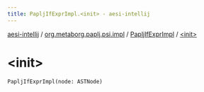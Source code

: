 ```yaml
---
title: PapljIfExprImpl.<init> - aesi-intellij
---
```


[aesi-intellij](../../index.html) / [org.metaborg.paplj.psi.impl](../index.html) / [PapljIfExprImpl](index.html) / [&lt;init&gt;](.)

# &lt;init&gt;

`PapljIfExprImpl(node: ASTNode)`